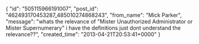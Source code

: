  {
   "id": "505115966191007",
   "post_id": "462493170453287_485010274868243",
   "from_name": "Mick Parker",
   "message": "whats the relevance of \"Mister Unauthorized Administrator or Mister Supernumerary\" i have the definitions just dont understand the relevance??",
   "created_time": "2013-04-21T20:53:41+0000"
 }
